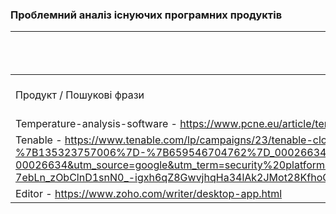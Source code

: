 ### Проблемний аналіз існуючих програмних продуктів
|                | температура навколишнього середовища     | особиста безпека    | зацікавленість літературоною поезією      | Тип ліцензії |
| ---------------| ----------------------------------------- | ----------------- | ---------- | ------------ |
| Продукт / Пошукові фрази | температура середовища | особиста безпека | зацікавленість літературною поезією | - |
| Temperature-analysis-software - https://www.pcne.eu/article/temperature-analysis-software/ | 4 | - | - | OpenSource |
| Tenable - https://www.tenable.com/lp/campaigns/23/tenable-cloud-security/?utm_campaign=gs-%7B17232829325%7D-%7B135323757006%7D-%7B659546704762%7D_00026634_fy23&utm_promoter=tenable-ent-00026634&utm_source=google&utm_term=security%20platform&utm_medium=cpc&utm_geo=emea&gclid=CjwKCAjwsKqoBhBPEiwALrrqiK-7ebLn_zObClnD1snN0_-igxh6qZ8GwvjhqHa34lAk2JMot28KfhoCOaoQAvD_BwE | - | 3 | - | OpenSource |
| Editor - https://www.zoho.com/writer/desktop-app.html | - | - | 4 | OpenSource |
